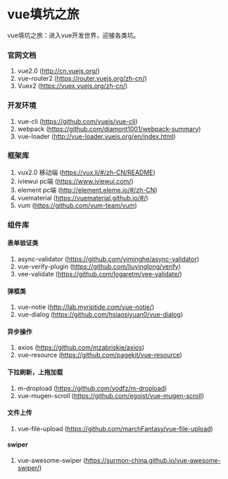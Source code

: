 # vue填坑之旅
vue填坑之旅：进入vue开发世界，迎接各类坑。

### 官网文档
1. vue2.0 (http://cn.vuejs.org/)
2. vue-router2 (https://router.vuejs.org/zh-cn/)
3. Vuex2 (https://vuex.vuejs.org/zh-cn/)

### 开发环境
1. vue-cli (https://github.com/vuejs/vue-cli)
2. webpack (https://github.com/diamont1001/webpack-summary)
3. vue-loader (http://vue-loader.vuejs.org/en/index.html)

### 框架库
1. vux2.0 移动端 (https://vux.li/#/zh-CN/README)
2. iviewui pc端 (https://www.iviewui.com/)
3. element pc端 (http://element.eleme.io/#/zh-CN)
4. vuematerial (https://vuematerial.github.io/#/)
5. vum (https://github.com/vum-team/vum)

### 组件库
#### 表单验证类
1. async-validator (https://github.com/yiminghe/async-validator)
2. vue-verify-plugin (https://github.com/liuyinglong/verify)
3. vee-validate (https://github.com/logaretm/vee-validate/)

#### 弹框类
1. vue-notie (http://lab.myriptide.com/vue-notie/)
2. vue-dialog (https://github.com/hsiaosiyuan0/vue-dialog)

#### 异步操作
1. axios (https://github.com/mzabriskie/axios)
2. vue-resource (https://github.com/pagekit/vue-resource)

#### 下拉刷新，上拖加载
1. m-dropload (https://github.com/yodfz/m-dropload)
2. vue-mugen-scroll (https://github.com/egoist/vue-mugen-scroll)

#### 文件上传
1. vue-file-upload (https://github.com/marchFantasy/vue-file-upload)

#### swiper
1. vue-awesome-swiper (https://surmon-china.github.io/vue-awesome-swiper/)

